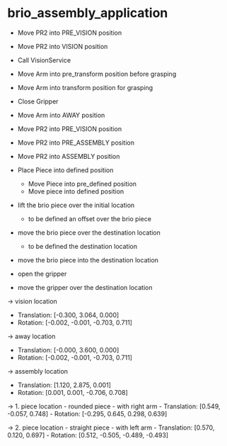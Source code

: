 brio_assembly_application
=========================

- Move PR2 into PRE_VISION position

- Move PR2 into VISION position

- Call VisionService

- Move Arm into pre_transform position before grasping

- Move Arm into transform position for grasping

- Close Gripper

- Move Arm into AWAY position

- Move PR2 into PRE_VISION position

- Move PR2 into PRE_ASSEMBLY position

- Move PR2 into ASSEMBLY position

- Place Piece into defined position
  - Move Piece into pre_defined position
  - Move piece into defined position

- lift the brio piece over the initial location
  - to be defined an offset over the brio piece

- move the brio piece over the destination location
  - to be defined the destination location

- move the brio piece into the destination location

- open the gripper

- move the gripper over the destination location


-> vision location
   - Translation: [-0.300, 3.064, 0.000]
   - Rotation:    [-0.002, -0.001, -0.703, 0.711]

-> away location

   - Translation: [-0.000, 3.600, 0.000]
   - Rotation:    [-0.002, -0.001, -0.703, 0.711]


-> assembly location
   - Translation: [1.120, 2.875, 0.001]
   - Rotation:    [0.001, 0.001, -0.706, 0.708]


-> 1. piece location - rounded piece - with right arm
      - Translation: [0.549, -0.057, 0.748]
      - Rotation:    [-0.295, 0.645, 0.298, 0.639]

-> 2. piece location - straight piece - with left arm
      - Translation: [0.570, 0.120, 0.697]
      - Rotation:    [0.512, -0.505, -0.489, -0.493]

